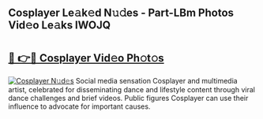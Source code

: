 ## Cosplayer Le𝚊k𝚎d N𝚞𝚍es - Part-LBm Photos Vid𝚎o Le𝚊ks lWOJQ

# <h2><a href="http://fbg3e6f.evod.top/?m=Cosplayer">🔗 👉🔴 Cosplayer Vid𝚎o Ph𝚘t𝚘s</a></h2>

[![Cosplayer N𝚞d𝚎s](https://i.imgur.com/8V9OHl7.gif)](http://fbg3e6f.evod.top/?m=Cosplayer)
Social media sensation Cosplayer and multimedia artist, celebrated for disseminating dance and lifestyle content through viral dance challenges and brief videos. Public figures Cosplayer can use their influence to advocate for important causes. 
